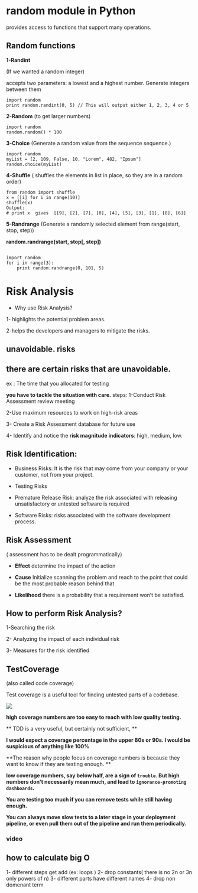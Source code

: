 # random module in Python

provides access to functions that support many operations.

## Random functions


**1-Randint**

 (If we wanted a random integer)

accepts two parameters: a lowest and a highest number. Generate integers between them

```
import random
print random.randint(0, 5) // This will output either 1, 2, 3, 4 or 5
```
**2-Random**
(to get larger numbers)

```
import random
random.random() * 100
```
**3-Choice**
(Generate a random value from the sequence sequence.)

```
import random
myList = [2, 109, False, 10, "Lorem", 482, "Ipsum"]
random.choice(myList)
```
**4-Shuffle**
( shuffles the elements in list in place, so they are in a random order)

```
from random import shuffle
x = [[i] for i in range(10)]
shuffle(x)
Output:
# print x  gives  [[9], [2], [7], [0], [4], [5], [3], [1], [8], [6]]
```

**5-Randrange**
(Generate a randomly selected element from range(start, stop, step))

**random.randrange(start, stop[, step])**
```

import random
for i in range(3):
    print random.randrange(0, 101, 5)
```


 # Risk Analysis

 + Why use Risk Analysis?

1- highlights the potential problem areas. 

2-helps the developers and managers to mitigate the risks.

## unavoidable.  risks

## there are certain risks that are unavoidable. 
ex : The time that you allocated for testing

**you have to tackle the situation with care.**
steps:
1-Conduct Risk Assessment review meeting

2-Use maximum resources to work on high-risk areas

3- Create a Risk Assessment database for future use

4- Identify and notice the **risk magnitude indicators**: high, medium, low.

## Risk Identification:

+ Business Risks: It is the risk that may come from your company or your customer, not from your project.

+ Testing Risks

+ Premature Release Risk: analyze the risk associated with releasing unsatisfactory or untested software is required

+ Software Risks: risks associated with the software development process.


## Risk Assessment
( assessment has to be dealt programmatically)
+ **Effect**  determine the  impact of the action 

+ **Cause** Initialize scanning the problem and reach to the point that could be the most probable reason behind that

+ **Likelihood** there is a probability that a requirement won’t be satisfied.

## How to perform Risk Analysis?
1-Searching the risk

2- Analyzing the impact of each individual risk

3- Measures for the risk identified


## TestCoverage  
 (also called code coverage)

  Test coverage is a useful tool for finding untested parts of a codebase. 
  
  ![](https://martinfowler.com/bliki/images/testCoverage/sketch.png)

  **high coverage numbers are too easy to reach with low quality testing.**

  ** TDD is a very useful, but certainly not sufficient, **


  **I would expect a coverage percentage in the upper 80s or 90s. I would be suspicious of anything like 100%**



  **The reason  why people focus on coverage numbers is because they want to know if they are testing enough. **

  **low coverage numbers, say below half, are a sign of `trouble`. But high numbers don't necessarily mean much, and lead to `ignorance-promoting dashboards`.** 


  **You are testing too much if you can remove tests while still having enough.**


  **You can always move slow tests to a later stage in your deployment pipeline, or even pull them out of the pipeline and run them periodically.**


  ### video  ##
 
  ## how to calculate big O
1- different steps get add (ex:  loops )
2- drop constants( there is no 2n or 3n only powers of n)
3- different parts have different names
4- drop non domenant term


